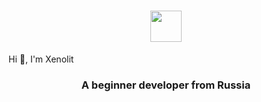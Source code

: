 <h1 align="center">
  <img src="https://user-images.githubusercontent.com/81859776/177783743-6d44305a-2ad9-4748-a52e-ed54b3be4f4f.png" width="50" height="50"/></h1>
  Hi 👋, I'm Xenolit 
<h3 align="center">A beginner developer from Russia</h3>
